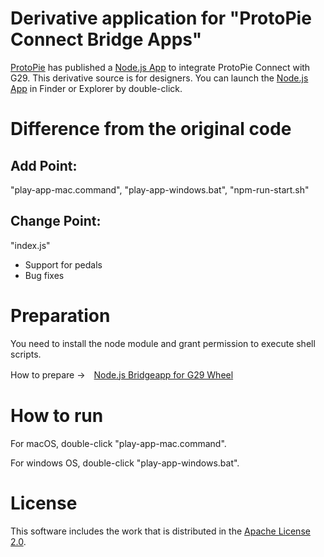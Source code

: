 # Derivative application for "ProtoPie Connect Bridge Apps"

[ProtoPie](https://github.com/ProtoPie) has published a [Node.js App](https://github.com/ProtoPie/protopie-connect-bridge-apps/tree/master/node-bridge-g29) to integrate ProtoPie Connect with G29. This derivative source is for designers. You can launch the [Node.js App](https://github.com/ProtoPie/protopie-connect-bridge-apps/tree/master/node-bridge-g29) in Finder or Explorer by double-click.

# Difference from the original code

## Add Point:
 "play-app-mac.command", "play-app-windows.bat", "npm-run-start.sh"

## Change Point:
 "index.js"

- Support for pedals
- Bug fixes

# Preparation

You need to install the node module and grant permission to execute shell scripts.

How to prepare →　[Node.js Bridgeapp for G29 Wheel](./node-bridge-g29)

# How to run

For macOS, double-click "play-app-mac.command".

For windows OS, double-click "play-app-windows.bat".

# License

This software includes the work that is distributed in the [Apache License 2.0](https://www.apache.org/licenses/LICENSE-2.0.html).